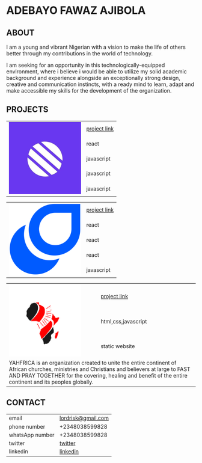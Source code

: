 # ADEBAYO FAWAZ AJIBOLA

## ABOUT

I am a young and vibrant Nigerian with a
vision to make the life of others better through
my contributions in the world of technology.

I am seeking for an opportunity in this
technologically-equipped
environment, where i believe i would be able to
utilize my solid academic background and
experience alongside an exceptionally strong
design, creative and communication instincts,
with a ready mind to learn, adapt and make
accessible my skills for the development of the
organization.

## PROJECTS

<table>
  <tr>
    <td rowspan="5">
      <img src="./projects/metacare.png" alt="metacare" />
    </td>
    <td><a href="https://metacare-olive.vercel.app/">project link</a></td>
  </tr>
  <tr>
    <td>react</td>
  </tr>
  <tr>
    <td>javascript</td>
  </tr>
  <tr>
    <td>javascript</td>
  </tr>
  <tr>
    <td>javascript</td>
  </tr>
</table>

<table>
  <tr>
    <td rowspan="5">
      <img src="./projects/halal.png" alt="halal" />
    </td>
    <td><a href="https://halal.vercel.app/">project link</a></td>
  </tr>
  <tr>
    <td>react</td>
  </tr>
  <tr>
    <td>react</td>
  </tr>
  <tr>
    <td>react</td>
  </tr>
  <tr>
    <td>javascript</td>
  </tr>
</table>

<table>
  <tr>
    <td rowspan="3">
      <img src="./projects/yahfrica.png" alt="yahfrica" />
    </td>
    <td><a href="https://yahfrica.com/">project link</a></td>
  </tr>
  <tr>
    <td>html,css,javascript</td>
  </tr>
  <tr>
    <td>static website</td>
  </tr>
  <tr>
    <td colspan="2">
    YAHFRICA is an organization created to unite the entire continent of African churches, ministries and Christians and believers at large to FAST AND PRAY TOGETHER for the covering, healing and benefit of the entire continent and its peoples globally.
    </td>
  </tr>
</table>

## CONTACT

|                 |                                                                  |
| --------------- | ---------------------------------------------------------------- |
| email           | lordrisk@gmail.com                                               |
| phone number    | +2348038599828                                                   |
| whatsApp number | +2348038599828                                                   |
| twitter         | [twitter](https://twitter.com/Pherwerzz)                         |
| linkedin        | [linkedin](https://www.linkedin.com/in/fawaz-adebayo-5b83471b1/) |
